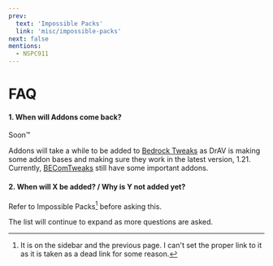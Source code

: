 ```yaml
---
prev:
  text: 'Impossible Packs'
  link: 'misc/impossible-packs'
next: false
mentions:
  - NSPC911
---
```

# FAQ

#### 1. When will Addons come back?
  Soon™
    
  Addons will take a while to be added to [Bedrock Tweaks](https://bedrocktweaks.net) as DrAV is making some addon bases and making sure they work in the latest version, 1.21. Currently, [BEComTweaks](https://becomtweaks.github.io/behaviour-packs) still have some important addons.

#### 2.  When will X be added? / Why is Y not added yet?

  Refer to Impossible Packs[^1] before asking this.

The list will continue to expand as more questions are asked.

[^1]: It is on the sidebar and the previous page. I can't set the proper link to it as it is taken as a dead link for some reason.

<Contributors />